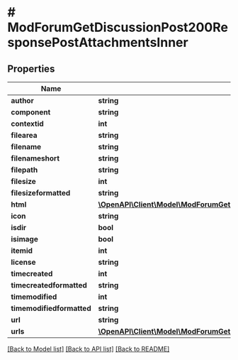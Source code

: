 # # ModForumGetDiscussionPost200ResponsePostAttachmentsInner

## Properties

Name | Type | Description | Notes
------------ | ------------- | ------------- | -------------
**author** | **string** | author | [optional]
**component** | **string** | component | [optional]
**contextid** | **int** | contextid | [optional]
**filearea** | **string** | filearea | [optional]
**filename** | **string** | filename | [optional]
**filenameshort** | **string** | filenameshort | [optional]
**filepath** | **string** | filepath | [optional]
**filesize** | **int** | filesize | [optional]
**filesizeformatted** | **string** | filesizeformatted | [optional]
**html** | [**\OpenAPI\Client\Model\ModForumGetDiscussionPost200ResponsePostAttachmentsInnerHtml**](ModForumGetDiscussionPost200ResponsePostAttachmentsInnerHtml.md) |  | [optional]
**icon** | **string** | icon | [optional]
**isdir** | **bool** | isdir | [optional]
**isimage** | **bool** | isimage | [optional]
**itemid** | **int** | itemid | [optional]
**license** | **string** | license | [optional]
**timecreated** | **int** | timecreated | [optional]
**timecreatedformatted** | **string** | timecreatedformatted | [optional]
**timemodified** | **int** | timemodified | [optional]
**timemodifiedformatted** | **string** | timemodifiedformatted | [optional]
**url** | **string** | url | [optional]
**urls** | [**\OpenAPI\Client\Model\ModForumGetDiscussionPost200ResponsePostAttachmentsInnerUrls**](ModForumGetDiscussionPost200ResponsePostAttachmentsInnerUrls.md) |  | [optional]

[[Back to Model list]](../../README.md#models) [[Back to API list]](../../README.md#endpoints) [[Back to README]](../../README.md)
